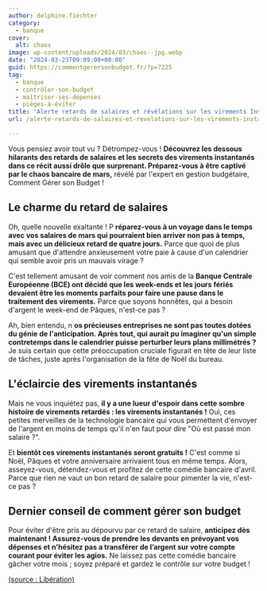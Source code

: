 ```yaml
---
author: delphine.fiechter
category:
  - banque
cover:
  alt: chaos
image: wp-content/uploads/2024/03/chaos--jpg.webp
date: "2024-03-23T09:09:00+00:00"
guid: https://commentgerersonbudget.fr/?p=7225
tag:
  - banque
  - contrôler-son-budget
  - maîtriser-ses-dépenses
  - pièges-à-éviter
title: 'Alerte retards de salaires et révélations sur les virements Instantanés : Le chaos bancaire de mars !'
url: /alerte-retards-de-salaires-et-revelations-sur-les-virements-instantanes-le-chaos-bancaire-de-mars/

---
```

Vous pensiez avoir tout vu ? Détrompez-vous ! **Découvrez les dessous hilarants des retards de salaires et les secrets des virements instantanés dans ce récit aussi drôle que surprenant. Préparez-vous à être captivé par le chaos bancaire de mars,** révélé par l'expert en gestion budgétaire, Comment Gérer son Budget !

## **Le charme du retard de salaires**

Oh, quelle nouvelle exaltante ! P **réparez-vous à un voyage dans le temps avec vos salaires de mars qui pourraient bien arriver non pas à temps, mais avec un délicieux retard de quatre jours.** Parce que quoi de plus amusant que d'attendre anxieusement votre paie à cause d'un calendrier qui semble avoir pris un mauvais virage ?

C'est tellement amusant de voir comment nos amis de la **Banque Centrale Européenne (BCE) ont décidé que les week-ends et les jours fériés devaient être les moments parfaits pour faire une pause dans le traitement des virements.** Parce que soyons honnêtes, qui a besoin d'argent le week-end de Pâques, n'est-ce pas ?

Ah, bien entendu, n **os précieuses entreprises ne sont pas toutes dotées du génie de l'anticipation. Après tout, qui aurait pu imaginer qu'un simple contretemps dans le calendrier puisse perturber leurs plans millimétrés ?** Je suis certain que cette préoccupation cruciale figurait en tête de leur liste de tâches, juste après l'organisation de la fête de Noël du bureau.

## **L'éclaircie des virements instantanés**

Mais ne vous inquiétez pas, **il y a une lueur d'espoir dans cette sombre histoire de virements retardés : les virements instantanés !** Oui, ces petites merveilles de la technologie bancaire qui vous permettent d'envoyer de l'argent en moins de temps qu'il n'en faut pour dire "Où est passé mon salaire ?".

Et **bientôt ces virements instantanés seront gratuits !** C'est comme si Noël, Pâques et votre anniversaire arrivaient tous en même temps. Alors, asseyez-vous, détendez-vous et profitez de cette comédie bancaire d'avril. Parce que rien ne vaut un bon retard de salaire pour pimenter la vie, n'est-ce pas ?

## Dernier conseil de comment gérer son budget

Pour éviter d'être pris au dépourvu par ce retard de salaire, **anticipez dès maintenant ! Assurez-vous de prendre les devants en prévoyant vos dépenses et n'hésitez pas a transférer de l’argent sur votre compte courant pour éviter les agios.** Ne laissez pas cette comédie bancaire gâcher votre mois ; soyez préparé et gardez le contrôle sur votre budget !

[(source : Libération)](https://www.liberation.fr/economie/de-possibles-retards-pour-les-salaires-de-mars-les-entreprises-appelees-a-prendre-des-mesures-danticipation-20240322_KPE77XSUGFAU3KD6ICM64TH5EY/?utm_medium=Social&xtor=CS7-50-&utm_source=Facebook&fbclid=IwAR3J6zYm2RgY6XMhtJW73TFzl5WoIgGaGN6Tq24aKzOrtYGiZPfomZlvDtE#Echobox=1711134933 "")
